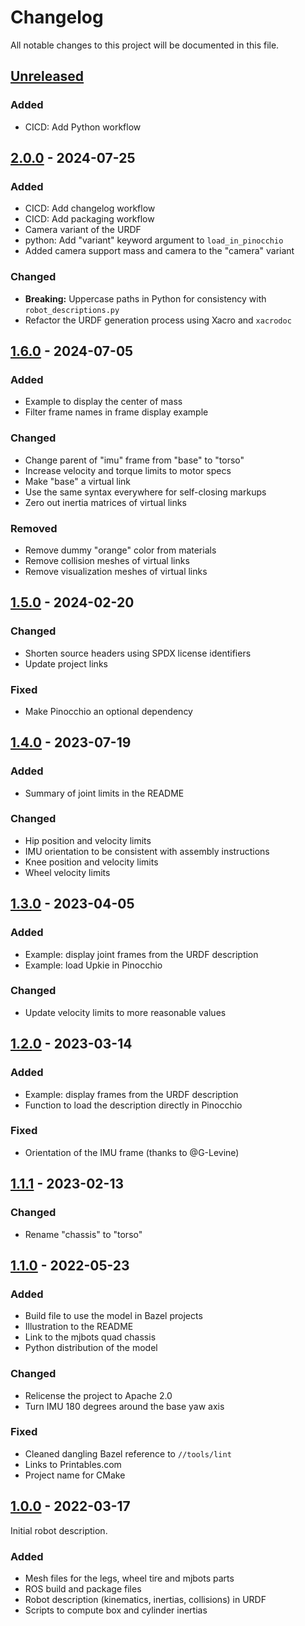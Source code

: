 # Changelog

All notable changes to this project will be documented in this file.

## [Unreleased]

### Added

- CICD: Add Python workflow

## [2.0.0] - 2024-07-25

### Added

- CICD: Add changelog workflow
- CICD: Add packaging workflow
- Camera variant of the URDF
- python: Add "variant" keyword argument to `load_in_pinocchio`
- Added camera support mass and camera to the "camera" variant
### Changed

- **Breaking:** Uppercase paths in Python for consistency with `robot_descriptions.py`
- Refactor the URDF generation process using Xacro and `xacrodoc`

## [1.6.0] - 2024-07-05

### Added

- Example to display the center of mass
- Filter frame names in frame display example

### Changed

- Change parent of "imu" frame from "base" to "torso"
- Increase velocity and torque limits to motor specs
- Make "base" a virtual link
- Use the same syntax everywhere for self-closing markups
- Zero out inertia matrices of virtual links

### Removed

- Remove dummy "orange" color from materials
- Remove collision meshes of virtual links
- Remove visualization meshes of virtual links

## [1.5.0] - 2024-02-20

### Changed

- Shorten source headers using SPDX license identifiers
- Update project links

### Fixed

- Make Pinocchio an optional dependency

## [1.4.0] - 2023-07-19

### Added

- Summary of joint limits in the README

### Changed

- Hip position and velocity limits
- IMU orientation to be consistent with assembly instructions
- Knee position and velocity limits
- Wheel velocity limits

## [1.3.0] - 2023-04-05

### Added

- Example: display joint frames from the URDF description
- Example: load Upkie in Pinocchio

### Changed

- Update velocity limits to more reasonable values

## [1.2.0] - 2023-03-14

### Added

- Example: display frames from the URDF description
- Function to load the description directly in Pinocchio

### Fixed

- Orientation of the IMU frame (thanks to @G-Levine)

## [1.1.1] - 2023-02-13

### Changed

- Rename "chassis" to "torso"

## [1.1.0] - 2022-05-23

### Added

- Build file to use the model in Bazel projects
- Illustration to the README
- Link to the mjbots quad chassis
- Python distribution of the model

### Changed

- Relicense the project to Apache 2.0
- Turn IMU 180 degrees around the base yaw axis

### Fixed

- Cleaned dangling Bazel reference to ``//tools/lint``
- Links to Printables.com
- Project name for CMake

## [1.0.0] - 2022-03-17

Initial robot description.

### Added

- Mesh files for the legs, wheel tire and mjbots parts
- ROS build and package files
- Robot description (kinematics, inertias, collisions) in URDF
- Scripts to compute box and cylinder inertias

[unreleased]: https://github.com/upkie/upkie_description/compare/v2.0.0...HEAD
[2.0.0]: https://github.com/upkie/upkie_description/compare/v1.6.0...v2.0.0
[1.6.0]: https://github.com/upkie/upkie_description/compare/v1.5.0...v1.6.0
[1.5.0]: https://github.com/upkie/upkie_description/compare/v1.4.0...v1.5.0
[1.4.0]: https://github.com/upkie/upkie_description/compare/v1.3.0...v1.4.0
[1.3.0]: https://github.com/upkie/upkie_description/compare/v1.2.0...v1.3.0
[1.2.0]: https://github.com/upkie/upkie_description/compare/v1.1.1...v1.2.0
[1.1.1]: https://github.com/upkie/upkie_description/compare/v1.1.0...v1.1.1
[1.1.0]: https://github.com/upkie/upkie_description/compare/v1.0.0...v1.1.0
[1.0.0]: https://github.com/upkie/upkie_description/releases/tag/v1.0.0
